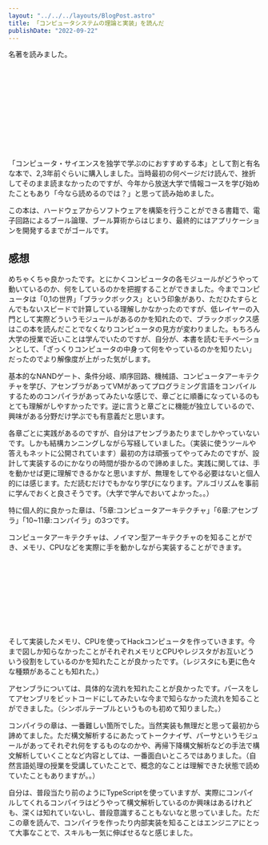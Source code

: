 ```yaml
---
layout: "../../../layouts/BlogPost.astro"
title: 「コンピュータシステムの理論と実装」を読んだ
publishDate: "2022-09-22"
---
```


名著を読みました。

<div class="iframely-embed"><div class="iframely-responsive" style="height: 170px; padding-bottom: 0;"><a href="https://www.oreilly.co.jp//books/9784873117126/" data-iframely-url="//iframely.net/UEt7jtF"></a></div></div>

「コンピュータ・サイエンスを独学で学ぶのにおすすめする本」として割と有名な本で、2,3年前ぐらいに購入しました。当時最初の何ページだけ読んで、挫折してそのまま読まなかったのですが、今年から放送大学で情報コースを学び始めたこともあり「今なら読めるのでは？」と思って読み始めました。

この本は、ハードウェアからソフトウェアを構築を行うことができる書籍で、電子回路によるブール論理、ブール算術からはじまり、最終的にはアプリケーションを開発するまでがゴールです。

## 感想

めちゃくちゃ良かったです。とにかくコンピュータの各モジュールがどうやって動いているのか、何をしているのかを把握することができました。今までコンピュータは「0,1の世界」「ブラックボックス」という印象があり、ただひたすらとんでもないスピードで計算している理解しかなかったのですが、低レイヤーの入門として実際どういうモジュールがあるのかを知れたので、ブラックボックス感はこの本を読んだことでなくなりコンピュータの見方が変わりました。もちろん大学の授業で近いことは学んでいたのですが、自分が、本書を読むモチベーションとして、「ざっくりコンピュータの中身って何をやっているのかを知りたい」だったのでより解像度が上がった気がします。

基本的なNANDゲート、条件分岐、順序回路、機械語、コンピュータアーキテクチャを学び、アセンブラがあってVMがあってプログラミング言語をコンパイルするためのコンパイラがあってみたいな感じで、章ごとに順番になっているのもとても理解がしやすかったです。逆に言うと章ごとに機能が独立しているので、興味がある分野だけ学ぶでも有意義だと思います。

各章ごとに実践があるのですが、自分はアセンブラあたりまでしかやっていないです。しかも結構カンニングしながら写経していました。（実装に使うツールや答えもネットに公開されています）最初の方は頑張ってやってみたのですが、設計して実装するのにかなりの時間が掛かるので諦めました。実践に関しては、手を動かせば更に理解できるかなと思いますが、無理をしてやる必要はないと個人的には感じます。ただ読むだけでもかなり学びになります。アルゴリズムを事前に学んでおくと良さそうです。（大学で学んでおいてよかった。。）

特に個人的に良かった章は、「5章:コンピュータアーキテクチャ」「6章:アセンブラ」「10~11章:コンパイラ」の3つです。

コンピュータアーキテクチャは、ノイマン型アーキテクチャのを知ることができ、メモリ、CPUなどを実際に手を動かしながら実装することができます。

<div class="iframely-embed"><div class="iframely-responsive" style="height: 140px; padding-bottom: 0;"><a href="https://ja.wikipedia.org/wiki/%E3%83%8E%E3%82%A4%E3%83%9E%E3%83%B3%E5%9E%8B" data-iframely-url="//iframely.net/NIyPICl?card=small"></a></div></div>


そして実装したメモリ、CPUを使ってHackコンピュータを作っていきます。今まで図しか知らなかったことがそれぞれメモリとCPUやレジスタがお互いどういう役割をしているのかを知れたことが良かったです。（レジスタにも更に色々な種類があることも知れた。）


アセンブラについては、具体的な流れを知れたことが良かったです。パースをしてアセンブリをビットコードにしてみたいな今まで知らなかった流れを知ることができました。（シンボルテーブルというものも初めて知りました。）

コンパイラの章は、一番難しい箇所でした。当然実装も無理だと思って最初から諦めてました。ただ構文解析するにあたってトークナイザ、パーサというモジュールがあってそれぞれ何をするものなのかや、再帰下降構文解析などの手法で構文解析していくことなど内容としては、一番面白いところではありました。（自然言語処理の授業を受講していたことで、概念的なことは理解できた状態で読めていたこともありますが。。）

自分は、普段当たり前のようにTypeScriptを使っていますが、実際にコンパイルしてくれるコンパイラはどうやって構文解析しているのか興味はあるけれども、深くは知れていないし、普段意識することもないなと思っていました。ただこの章を読んで、コンパイラを作ったり内部実装を知ることはエンジニアにとって大事なことで、スキルも一気に伸ばせるなと感じました。










